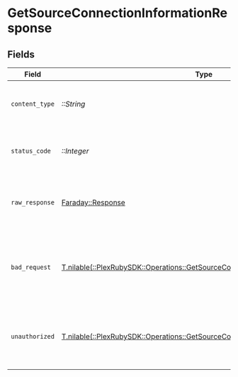 # GetSourceConnectionInformationResponse


## Fields

| Field                                                                                                                                                     | Type                                                                                                                                                      | Required                                                                                                                                                  | Description                                                                                                                                               |
| --------------------------------------------------------------------------------------------------------------------------------------------------------- | --------------------------------------------------------------------------------------------------------------------------------------------------------- | --------------------------------------------------------------------------------------------------------------------------------------------------------- | --------------------------------------------------------------------------------------------------------------------------------------------------------- |
| `content_type`                                                                                                                                            | *::String*                                                                                                                                                | :heavy_check_mark:                                                                                                                                        | HTTP response content type for this operation                                                                                                             |
| `status_code`                                                                                                                                             | *::Integer*                                                                                                                                               | :heavy_check_mark:                                                                                                                                        | HTTP response status code for this operation                                                                                                              |
| `raw_response`                                                                                                                                            | [Faraday::Response](https://www.rubydoc.info/gems/faraday/Faraday/Response)                                                                               | :heavy_check_mark:                                                                                                                                        | Raw HTTP response; suitable for custom response parsing                                                                                                   |
| `bad_request`                                                                                                                                             | [T.nilable(::PlexRubySDK::Operations::GetSourceConnectionInformationBadRequest)](../../models/operations/getsourceconnectioninformationbadrequest.md)     | :heavy_minus_sign:                                                                                                                                        | Bad Request - A parameter was not specified, or was specified incorrectly.                                                                                |
| `unauthorized`                                                                                                                                            | [T.nilable(::PlexRubySDK::Operations::GetSourceConnectionInformationUnauthorized)](../../models/operations/getsourceconnectioninformationunauthorized.md) | :heavy_minus_sign:                                                                                                                                        | Unauthorized - Returned if the X-Plex-Token is missing from the header or query.                                                                          |